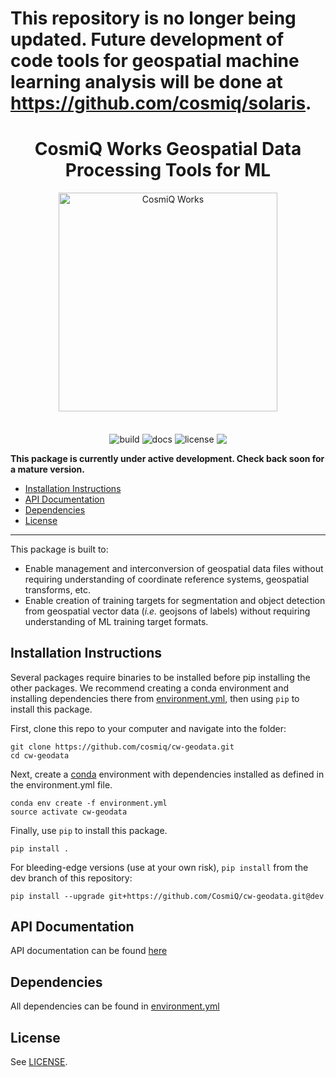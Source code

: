 # This repository is no longer being updated. Future development of code tools for geospatial machine learning analysis will be done at https://github.com/cosmiq/solaris.

<h1 align="center">CosmiQ Works Geospatial Data Processing Tools for ML</h1>
<p align="center">
<a href="http://www.cosmiqworks.org"><img src="http://www.cosmiqworks.org/wp-content/uploads/2016/02/cropped-CosmiQ-Works-Logo_R_RGB.png" width="350" alt="CosmiQ Works"></a>
<br>
<br>
<br>
<!-- <img align="center" src="https://img.shields.io/pypi/v/cw-eval.svg" alt="PyPI"> -->
<!-- <img align="center" src="https://img.shields.io/conda/vn/conda-forge/cw-eval.svg" alt="conda-forge"> -->
<img align="center" src="https://travis-ci.com/CosmiQ/cw-geodata.svg?branch=master" alt="build">
<img align="center" src="https://readthedocs.org/projects/cw-geodata/badge/" alt="docs">
<img align="center" src="https://img.shields.io/github/license/cosmiq/cw-geodata.svg" alt="license">
<!-- <img align="center" src="https://img.shields.io/docker/build/cosmiqworks/cw-eval.svg" alt="docker"> -->
<a href="https://codecov.io/gh/CosmiQ/cw-geodata"><img align="center" src="https://codecov.io/gh/CosmiQ/cw-geodata/branch/master/graph/badge.svg" /></a>
</p>

__This package is currently under active development. Check back soon for a mature version.__

- [Installation Instructions](#installation-instructions)
- [API Documentation](https://cw-geodata.readthedocs.io/)
- [Dependencies](#dependencies)
- [License](#license)
---
This package is built to:
- Enable management and interconversion of geospatial data files without requiring understanding of coordinate reference systems, geospatial transforms, etc.
- Enable creation of training targets for segmentation and object detection from geospatial vector data (_i.e._ geojsons of labels) without requiring understanding of ML training target formats.

## Installation Instructions
Several packages require binaries to be installed before pip installing the other packages. We recommend creating a conda environment and installing dependencies there from [environment.yml](./environment.yml), then using `pip` to install this package.

First, clone this repo to your computer and navigate into the folder:
```
git clone https://github.com/cosmiq/cw-geodata.git
cd cw-geodata
```
Next, create a [conda](https://anaconda.com/distribution/) environment with dependencies installed as defined in the environment.yml file.
```
conda env create -f environment.yml
source activate cw-geodata
```
Finally, use `pip` to install this package.
```
pip install .
```
For bleeding-edge versions (use at your own risk), `pip install` from the dev branch of this repository:
```
pip install --upgrade git+https://github.com/CosmiQ/cw-geodata.git@dev
```

## API Documentation
API documentation can be found [here](https://cw-geodata.readthedocs.io)

## Dependencies
All dependencies can be found in [environment.yml](./environment.yml)

## License
See [LICENSE](./LICENSE.txt).
